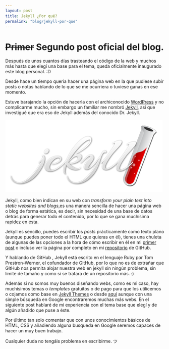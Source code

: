 ```yaml
---
layout: post
title: Jekyll ¿Por qué?
permalink: "blog/jekyll-por-que"
---
```


# ~~Primer~~ Segundo post oficial del blog.

Después de unos cuantos días trasteando el código de la web y muchos más hasta que elegí una base para el tema, queda oficialmente inaugurado este blog personal. :D

Desde hace un tiempo quería hacer una página web en la que pudiese subir posts o notas hablando de lo que se me ocurriera o tuviese ganas en ese momento.

Estuve barajando la opción de hacerla con el archiconocido [WordPress](https://es.wordpress.com/) y no complicarme mucho, sin embargo un familiar me nombró [Jekyll](https://jekyllrb.com/),
así que investigué que era eso de Jekyll además del conocido Dr. Jekyll.

![jekyll](/assets/img/jekyll_logo.png)

Jekyll, como bien indican en su web con *transform your plain text into static websites and blogs*,es una manera sencilla de hacer una página web o blog de forma estática, es decir, sin necesidad
de una base de datos detrás para generar todo el contenido, por lo que se gana muchísima rapidez en ésta.

Jekyll es sencillo, puedes escribir los *posts* prácticamente como texto plano (aunque puedes poner todo el HTML que quieras en él), tienes una chuleta de algunas de las opciones a la hora de cómo 
escribir en él en mi [primer post](http://localhost:4000/blog/hola-mundo) o incluso ver la página por completo en mi [repositorio](https://github.com/owniz/owniz.github.io) de GitHub.

Y hablando de GitHub <i class="fa fa-github-alt" aria-hidden="true"></i>, Jekyll está escrito en el lenguaje Ruby por Tom Prestron-Werner, el cofundador de GitHub, por lo que no es de extrañar que GitHub nos permita alojar nuestra web en jekyll sin ningún problema, sin limite de tamaño y como si se tratara de un repositorio más. :)

Además si no somos muy buenos diseñando webs, como es mi caso, hay muchísimos temas o *templates* gratuitos o de pago para que los utilicemos o cojamos como base en [Jekyll Themes](http://jekyllthemes.org/) o 
desde [aquí](https://github.com/jekyll/jekyll/wiki/themes) aunque con una simple búsqueda en Google encontraremos muchas más webs. En el siguiente post hablaré de mi experiencia con el tema base que elegí y 
de algún añadido que puse a éste.

Por último tan solo comentar que con unos conocimientos básicos de HTML, CSS y añadiendo alguna busqueda en Google seremos capaces de hacer un muy buen trabajo.

Cualquier duda no tengáis problema en escribirme. ツ